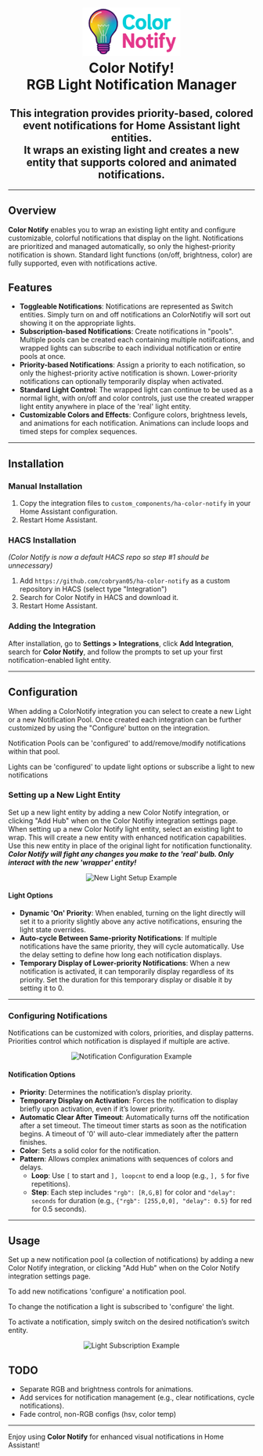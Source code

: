 <h1 align="center">
  <a name="logo" href="https://github.com/cobryan05/ha-color-notify"><img src="https://raw.githubusercontent.com/cobryan05/ha-color-notify/refs/heads/main/images/logo.png?raw=true" alt="Color Notify!" width="200"></a>
  <br/>
  Color Notify!
  <br/>
  RGB Light Notification Manager
</h1>
<h2 align="center">
This integration provides priority-based, colored event notifications for Home Assistant light entities.<br/>
It wraps an existing light and creates a new entity that supports colored and animated notifications.
</h2>

---

## Overview

**Color Notify** enables you to wrap an existing light entity and configure customizable, colorful notifications that display on the light. Notifications are prioritized and managed automatically, so only the highest-priority notification is shown. Standard light functions (on/off, brightness, color) are fully supported, even with notifications active.

## Features

- **Toggleable Notifications**: Notifications are represented as Switch entities. Simply turn on and off notifications an ColorNotifiy will sort out showing it on the appropriate lights.
- **Subscription-based Notifications**: Create notifications in "pools". Multiple pools can be created each containing multiple notiifcations, and wrapped lights can subscribe to each individual notification or entire pools at once.
- **Priority-based Notifications**: Assign a priority to each notification, so only the highest-priority active notification is shown. Lower-priority notifications can optionally temporarily display when activated.
- **Standard Light Control**: The wrapped light can continue to be used as a normal light, with on/off and color controls, just use the created wrapper light entity anywhere in place of the 'real' light entity.
- **Customizable Colors and Effects**: Configure colors, brightness levels, and animations for each notification. Animations can include loops and timed steps for complex sequences.

---

## Installation

### Manual Installation
1. Copy the integration files to `custom_components/ha-color-notify` in your Home Assistant configuration.
2. Restart Home Assistant.

### HACS Installation 
*(Color Notify is now a default HACS repo so step #1 should be unnecessary)*
1. Add `https://github.com/cobryan05/ha-color-notify` as a custom repository in HACS (select type "Integration")
2. Search for Color Notify in HACS and download it.
2. Restart Home Assistant.

### Adding the Integration
After installation, go to **Settings > Integrations**, click **Add Integration**, search for **Color Notify**, and follow the prompts to set up your first notification-enabled light entity.

---

## Configuration

When adding a ColorNotify integration you can select to create a new Light or a new Notification Pool. Once created each integration can be further customized by using the "Configure' button on the integration.

Notification Pools can be 'configured' to add/remove/modify notifications within that pool.

Lights can be 'configured' to update light options or subscribe a light to new notifications

### Setting up a New Light Entity

Set up a new light entity by adding a new Color Notify integration, or clicking "Add Hub" when on the Color Notifiy integration settings page.
When setting up a new Color Notify light entity, select an existing light to wrap. This will create a new entity with enhanced notification capabilities. Use this new entity in place of the original light for notification functionality. ***Color Notify will fight any changes you make to the 'real' bulb. Only interact with the new 'wrapper' entity!***

<p align="center">
  <img src="https://raw.githubusercontent.com/cobryan05/ha-color-notify/refs/heads/main/images/new_light_settings.png?raw=true" alt="New Light Setup Example" width="60%">
</p>

#### Light Options

- **Dynamic 'On' Priority**: When enabled, turning on the light directly will set it to a priority slightly above any active notifications, ensuring the light state overrides.
- **Auto-cycle Between Same-priority Notifications**: If multiple notifications have the same priority, they will cycle automatically. Use the delay setting to define how long each notification displays.
- **Temporary Display of Lower-priority Notifications**: When a new notification is activated, it can temporarily display regardless of its priority. Set the duration for this temporary display or disable it by setting it to 0.

---

### Configuring Notifications

Notifications can be customized with colors, priorities, and display patterns. Priorities control which notification is displayed if multiple are active.

<p align="center">
  <img src="https://raw.githubusercontent.com/cobryan05/ha-color-notify/refs/heads/main/images/notification_options.png?raw=true" alt="Notification Configuration Example" width="60%">
</p>

#### Notification Options

- **Priority**: Determines the notification’s display priority.
- **Temporary Display on Activation**: Forces the notification to display briefly upon activation, even if it’s lower priority.
- **Automatic Clear After Timeout**: Automatically turns off the notification after a set timeout. The timeout timer starts as soon as the notification begins. A timeout of '0' will auto-clear immediately after the pattern finishes.
- **Color**: Sets a solid color for the notification.
- **Pattern**: Allows complex animations with sequences of colors and delays.
  - **Loop**: Use `[` to start and `], loopcnt` to end a loop (e.g., `], 5` for five repetitions).
  - **Step**: Each step includes `"rgb": [R,G,B]` for color and `"delay": seconds` for duration (e.g., `{"rgb": [255,0,0], "delay": 0.5}` for red for 0.5 seconds).

---

## Usage

Set up a new notification pool (a collection of notifications) by adding a new Color Notify integration, or clicking "Add Hub" when on the Color Notify integration settings page.

To add new notifications 'configure' a notification pool.

To change the notification a light is subscribed to 'configure' the light.

To activate a notification, simply switch on the desired notification’s switch entity.

<p align="center">
  <img src="https://raw.githubusercontent.com/cobryan05/ha-color-notify/refs/heads/main/images/subscriptions.png?raw=true" alt="Light Subscription Example" width="60%">
</p>


## TODO

- Separate RGB and brightness controls for animations.
- Add services for notification management (e.g., clear notifications, cycle notifications).
- Fade control, non-RGB configs (hsv, color temp)

---

Enjoy using **Color Notify** for enhanced visual notifications in Home Assistant!
